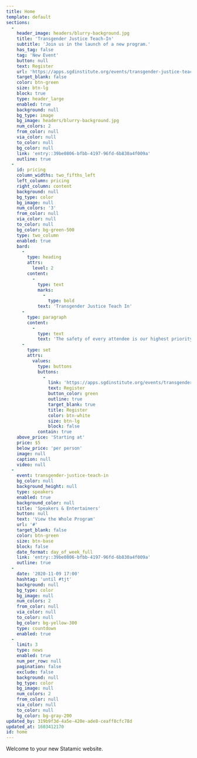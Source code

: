 ```yaml
---
title: Home
template: default
sections:
  -
    header_image: headers/blurry-background.jpg
    title: 'Transgender Justice Teach-In'
    subtitle: 'Join us in the launch of a new program.'
    has_tag: false
    tag: 'New Event'
    button: null
    text: Register
    url: 'https://apps.sgdinstitute.org/events/transgender-justice-teach-in'
    target_blank: false
    color: btn-green
    size: btn-lg
    block: true
    type: header_large
    enabled: true
    background: null
    bg_type: image
    bg_image: headers/blurry-background.jpg
    num_colors: 2
    from_color: null
    via_color: null
    to_color: null
    bg_color: null
    link: 'entry::39be0806-bfbb-4197-96fd-6b830a4f009a'
    outline: true
  -
    id: pricing
    column_widths: two_fifths_left
    left_column: pricing
    right_column: content
    background: null
    bg_type: color
    bg_image: null
    num_colors: '3'
    from_color: null
    via_color: null
    to_color: null
    bg_color: bg-green-500
    type: two_column
    enabled: true
    bard:
      -
        type: heading
        attrs:
          level: 2
        content:
          -
            type: text
            marks:
              -
                type: bold
            text: 'Transgender Justice Teach In'
      -
        type: paragraph
        content:
          -
            type: text
            text: 'The safety of every attendee is our highest priority, so we''re having our inaugural Transgender Justice Teach In virtually. This event will have a limited number of available spots. Registration costs will be a sliding scale with the majority of tickets reserved for trans folks.'
      -
        type: set
        attrs:
          values:
            type: buttons
            buttons:
              -
                link: 'https://apps.sgdinstitute.org/events/transgender-justice-teach-in'
                text: Register
                button_color: green
                outline: true
                target_blank: true
                title: Register
                color: btn-white
                size: btn-lg
                block: false
            contain: true
    above_price: 'Starting at'
    price: $5
    below_price: 'per person'
    image: null
    caption: null
    video: null
  -
    event: transgender-justice-teach-in
    bg_color: null
    background_height: null
    type: speakers
    enabled: true
    background_color: null
    title: 'Speakers & Entertainers'
    button: null
    text: 'View the Whole Program'
    url: '#'
    target_blank: false
    color: btn-green
    size: btn-base
    block: false
    date_format: day_of_week_full
    link: 'entry::39be0806-bfbb-4197-96fd-6b830a4f009a'
    outline: true
  -
    date: '2020-11-09 17:00'
    hashtag: 'until #tjt'
    background: null
    bg_type: color
    bg_image: null
    num_colors: 2
    from_color: null
    via_color: null
    to_color: null
    bg_color: bg-yellow-300
    type: countdown
    enabled: true
  -
    limit: 3
    type: news
    enabled: true
    num_per_row: null
    pagination: false
    exclude: false
    background: null
    bg_type: color
    bg_image: null
    num_colors: 2
    from_color: null
    via_color: null
    to_color: null
    bg_color: bg-gray-200
updated_by: 319b9f3d-4a5e-420e-ade8-ceaff8cfc78d
updated_at: 1603412170
id: home
---
```

Welcome to your new Statamic website.
